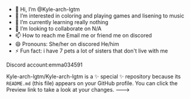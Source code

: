- 👋 Hi, I’m @Kyle-arch-lgtm
- 👀 I’m interested in coloring and playing games and lisening to music
- 🌱 I’m currently learning really nothing
- 💞️ I’m looking to collaborate on N/A
- 📫 How to reach me Email me or friend me on discored
- 😄 Pronouns: She/her on discored He/him
- ⚡ Fun fact: i have 7 pets a lot of sisters that don't live with me

Discord account:emma034591

Kyle-arch-lgtm/Kyle-arch-lgtm is a ✨ special ✨ repository because its `README.md` (this file) appears on your GitHub profile.
You can click the Preview link to take a look at your changes.
--->
